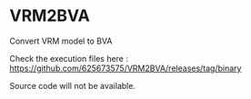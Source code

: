# VRM2BVA
Convert VRM model to BVA 

Check the execution files here : https://github.com/625673575/VRM2BVA/releases/tag/binary

Source code will not be available.
